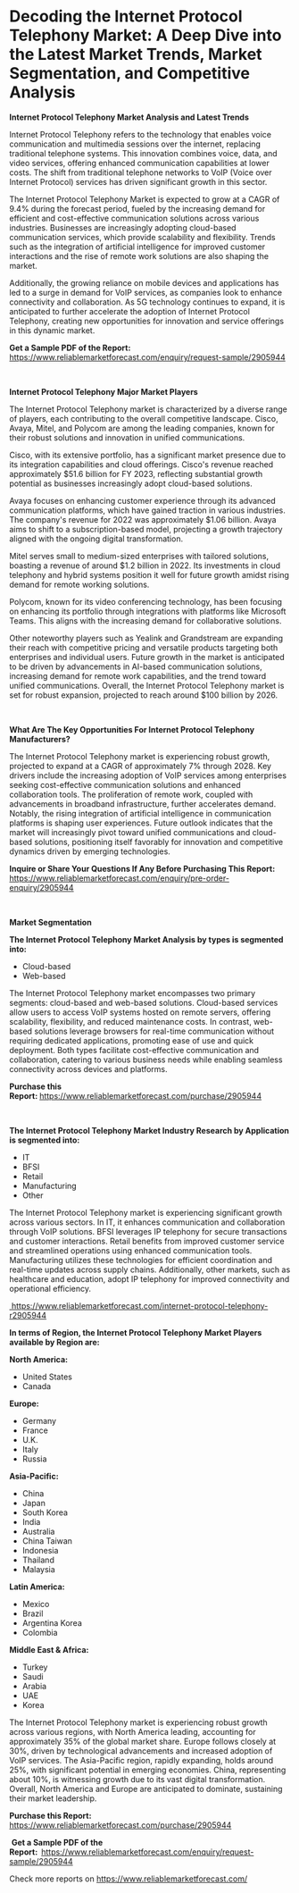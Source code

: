 <p><h1>Decoding the Internet Protocol Telephony Market: A Deep Dive into the Latest Market Trends, Market Segmentation, and Competitive Analysis</h1></p><p><strong>Internet Protocol Telephony Market Analysis and Latest Trends</strong></p>
<p><p>Internet Protocol Telephony refers to the technology that enables voice communication and multimedia sessions over the internet, replacing traditional telephone systems. This innovation combines voice, data, and video services, offering enhanced communication capabilities at lower costs. The shift from traditional telephone networks to VoIP (Voice over Internet Protocol) services has driven significant growth in this sector.</p><p>The Internet Protocol Telephony Market is expected to grow at a CAGR of 9.4% during the forecast period, fueled by the increasing demand for efficient and cost-effective communication solutions across various industries. Businesses are increasingly adopting cloud-based communication services, which provide scalability and flexibility. Trends such as the integration of artificial intelligence for improved customer interactions and the rise of remote work solutions are also shaping the market. </p><p>Additionally, the growing reliance on mobile devices and applications has led to a surge in demand for VoIP services, as companies look to enhance connectivity and collaboration. As 5G technology continues to expand, it is anticipated to further accelerate the adoption of Internet Protocol Telephony, creating new opportunities for innovation and service offerings in this dynamic market.</p></p>
<p><strong>Get a Sample PDF of the Report:&nbsp;</strong> <a href="https://www.reliablemarketforecast.com/enquiry/request-sample/2905944?utm_campaign=3386&utm_medium=2&utm_source=Github&utm_content=ia&utm_term=12032025&utm_id=internet-protocol-telephony">https://www.reliablemarketforecast.com/enquiry/request-sample/2905944</a></p>
<p>&nbsp;</p>
<p><strong>Internet Protocol Telephony Major Market Players</strong></p>
<p><p>The Internet Protocol Telephony market is characterized by a diverse range of players, each contributing to the overall competitive landscape. Cisco, Avaya, Mitel, and Polycom are among the leading companies, known for their robust solutions and innovation in unified communications. </p><p>Cisco, with its extensive portfolio, has a significant market presence due to its integration capabilities and cloud offerings. Cisco's revenue reached approximately $51.6 billion for FY 2023, reflecting substantial growth potential as businesses increasingly adopt cloud-based solutions.</p><p>Avaya focuses on enhancing customer experience through its advanced communication platforms, which have gained traction in various industries. The company's revenue for 2022 was approximately $1.06 billion. Avaya aims to shift to a subscription-based model, projecting a growth trajectory aligned with the ongoing digital transformation.</p><p>Mitel serves small to medium-sized enterprises with tailored solutions, boasting a revenue of around $1.2 billion in 2022. Its investments in cloud telephony and hybrid systems position it well for future growth amidst rising demand for remote working solutions.</p><p>Polycom, known for its video conferencing technology, has been focusing on enhancing its portfolio through integrations with platforms like Microsoft Teams. This aligns with the increasing demand for collaborative solutions.</p><p>Other noteworthy players such as Yealink and Grandstream are expanding their reach with competitive pricing and versatile products targeting both enterprises and individual users. Future growth in the market is anticipated to be driven by advancements in AI-based communication solutions, increasing demand for remote work capabilities, and the trend toward unified communications. Overall, the Internet Protocol Telephony market is set for robust expansion, projected to reach around $100 billion by 2026.</p></p>
<p>&nbsp;</p>
<p><strong>What Are The Key Opportunities For Internet Protocol Telephony Manufacturers?</strong></p>
<p><p>The Internet Protocol Telephony market is experiencing robust growth, projected to expand at a CAGR of approximately 7% through 2028. Key drivers include the increasing adoption of VoIP services among enterprises seeking cost-effective communication solutions and enhanced collaboration tools. The proliferation of remote work, coupled with advancements in broadband infrastructure, further accelerates demand. Notably, the rising integration of artificial intelligence in communication platforms is shaping user experiences. Future outlook indicates that the market will increasingly pivot toward unified communications and cloud-based solutions, positioning itself favorably for innovation and competitive dynamics driven by emerging technologies.</p></p>
<p><strong>Inquire or Share Your Questions If Any Before Purchasing This Report:</strong> <a href="https://www.reliablemarketforecast.com/enquiry/pre-order-enquiry/2905944?utm_campaign=3386&utm_medium=2&utm_source=Github&utm_content=ia&utm_term=12032025&utm_id=internet-protocol-telephony">https://www.reliablemarketforecast.com/enquiry/pre-order-enquiry/2905944</a></p>
<p>&nbsp;</p>
<p><strong>Market Segmentation</strong></p>
<p><strong>The Internet Protocol Telephony Market Analysis by types is segmented into:</strong></p>
<p><ul><li>Cloud-based</li><li>Web-based</li></ul></p>
<p><p>The Internet Protocol Telephony market encompasses two primary segments: cloud-based and web-based solutions. Cloud-based services allow users to access VoIP systems hosted on remote servers, offering scalability, flexibility, and reduced maintenance costs. In contrast, web-based solutions leverage browsers for real-time communication without requiring dedicated applications, promoting ease of use and quick deployment. Both types facilitate cost-effective communication and collaboration, catering to various business needs while enabling seamless connectivity across devices and platforms.</p></p>
<p><strong>Purchase this Report:&nbsp;</strong><a href="https://www.reliablemarketforecast.com/purchase/2905944?utm_campaign=3386&utm_medium=2&utm_source=Github&utm_content=ia&utm_term=12032025&utm_id=internet-protocol-telephony">https://www.reliablemarketforecast.com/purchase/2905944</a></p>
<p>&nbsp;</p>
<p><strong>The Internet Protocol Telephony Market Industry Research by Application is segmented into:</strong></p>
<p><ul><li>IT</li><li>BFSI</li><li>Retail</li><li>Manufacturing</li><li>Other</li></ul></p>
<p><p>The Internet Protocol Telephony market is experiencing significant growth across various sectors. In IT, it enhances communication and collaboration through VoIP solutions. BFSI leverages IP telephony for secure transactions and customer interactions. Retail benefits from improved customer service and streamlined operations using enhanced communication tools. Manufacturing utilizes these technologies for efficient coordination and real-time updates across supply chains. Additionally, other markets, such as healthcare and education, adopt IP telephony for improved connectivity and operational efficiency.</p></p>
<p><a href="https://www.reliablemarketforecast.com/internet-protocol-telephony-r2905944?utm_campaign=3386&utm_medium=2&utm_source=Github&utm_content=ia&utm_term=12032025&utm_id=internet-protocol-telephony">&nbsp;https://www.reliablemarketforecast.com/internet-protocol-telephony-r2905944</a></p>
<p><strong>In terms of Region, the Internet Protocol Telephony Market Players available by Region are:</strong></p>
<p>
    <p> <strong> North America: </strong>
        <ul>
            <li>United States</li>
            <li>Canada</li>
        </ul>
        </p> 
    <p> <strong> Europe: </strong>
        <ul>
            <li>Germany</li>
            <li>France</li>
            <li>U.K.</li>
            <li>Italy</li>
            <li>Russia</li>
        </ul>
        </p> 
    <p> <strong> Asia-Pacific: </strong>
        <ul>
            <li>China</li>
            <li>Japan</li>
            <li>South Korea</li>
            <li>India</li>
            <li>Australia</li>
            <li>China Taiwan</li>
            <li>Indonesia</li>
            <li>Thailand</li>
            <li>Malaysia</li>
        </ul>
        </p> 
    <p> <strong> Latin America: </strong>
        <ul>
            <li>Mexico</li>
            <li>Brazil</li>
            <li>Argentina Korea</li>
            <li>Colombia</li>
        </ul>
        </p> 
    <p> <strong> Middle East & Africa: </strong>
        <ul>
            <li>Turkey</li>
            <li>Saudi</li>
            <li>Arabia</li>
            <li>UAE</li>
            <li>Korea</li>
        </ul>
    </p>
    </p>
<p><p>The Internet Protocol Telephony market is experiencing robust growth across various regions, with North America leading, accounting for approximately 35% of the global market share. Europe follows closely at 30%, driven by technological advancements and increased adoption of VoIP services. The Asia-Pacific region, rapidly expanding, holds around 25%, with significant potential in emerging economies. China, representing about 10%, is witnessing growth due to its vast digital transformation. Overall, North America and Europe are anticipated to dominate, sustaining their market leadership.</p></p>
<p><strong>Purchase this Report: </strong><a href="https://www.reliablemarketforecast.com/purchase/2905944?utm_campaign=3386&utm_medium=2&utm_source=Github&utm_content=ia&utm_term=12032025&utm_id=internet-protocol-telephony">https://www.reliablemarketforecast.com/purchase/2905944</a></p>
<p>&nbsp;<strong>Get a Sample PDF of the Report:&nbsp;&nbsp;</strong><a href="https://www.reliablemarketforecast.com/enquiry/request-sample/2905944?utm_campaign=3386&utm_medium=2&utm_source=Github&utm_content=ia&utm_term=12032025&utm_id=internet-protocol-telephony">https://www.reliablemarketforecast.com/enquiry/request-sample/2905944</a></p>
<p><strong></strong></p>
<p>Check more reports on <a href="https://www.reliablemarketforecast.com/?utm_campaign=3386&utm_medium=2&utm_source=Github&utm_content=ia&utm_term=12032025&utm_id=internet-protocol-telephony">https://www.reliablemarketforecast.com/</a></p>